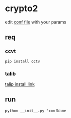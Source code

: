 # crypto2


edit [conf file](https://github.com/qobel7/crypto2/blob/master/conf/conf.json) with your params

## req
### ccvt
``` pip install cctv ```
### talib
[talip install link](https://mrjbq7.github.io/ta-lib/install.html)


## run
``` python __init__.py "confName ```


